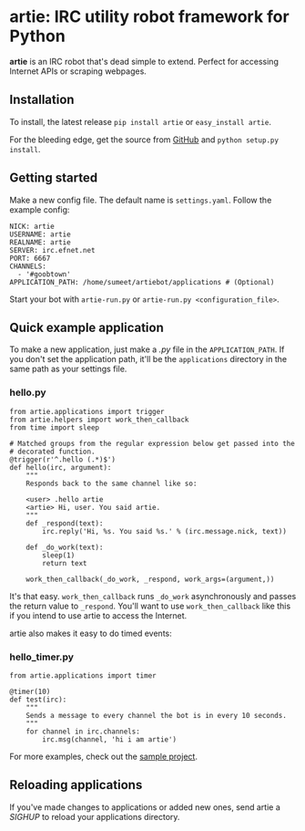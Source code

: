 # artie: IRC utility robot framework for Python

**artie** is an IRC robot that's dead simple to extend. Perfect for accessing
Internet APIs or scraping webpages.

## Installation

To install, the latest release `pip install artie` or `easy_install artie`.

For the bleeding edge, get the source from
[GitHub](http://github.com/sumeet/artie) and `python setup.py install`.

## Getting started

Make a new config file. The default name is `settings.yaml`. Follow the
example config:

	NICK: artie
	USERNAME: artie
	REALNAME: artie
	SERVER: irc.efnet.net
	PORT: 6667
	CHANNELS:
	  - '#goobtown'
	APPLICATION_PATH: /home/sumeet/artiebot/applications # (Optional)

Start your bot with `artie-run.py` or `artie-run.py <configuration_file>`.

## Quick example application

To make a new application, just make a *.py* file in the `APPLICATION_PATH`.
If you don't set the application path, it'll be the `applications` directory
in the same path as your settings file.

### hello.py

	from artie.applications import trigger
	from artie.helpers import work_then_callback
	from time import sleep
	
	# Matched groups from the regular expression below get passed into the
	# decorated function.
	@trigger(r'^.hello (.*)$')
	def hello(irc, argument):
		"""
		Responds back to the same channel like so:
		
		<user> .hello artie
		<artie> Hi, user. You said artie.
		"""
		def _respond(text):
			irc.reply('Hi, %s. You said %s.' % (irc.message.nick, text))
		
		def _do_work(text):
			sleep(1)
			return text
		
		work_then_callback(_do_work, _respond, work_args=(argument,))

It's that easy. `work_then_callback` runs `_do_work` asynchronously and passes
the return value to `_respond`. You'll want to use `work_then_callback` like
this if you intend to use artie to access the Internet.

artie also makes it easy to do timed events:

### hello_timer.py

	from artie.applications import timer
	
	@timer(10)
	def test(irc):
		"""
		Sends a message to every channel the bot is in every 10 seconds.
		"""
		for channel in irc.channels:
			irc.msg(channel, 'hi i am artie')

For more examples, check out the
[sample project](http://github.com/sumeet/artie/tree/master/example/).

## Reloading applications

If you've made changes to applications or added new ones, send artie a
*SIGHUP* to reload your applications directory.
